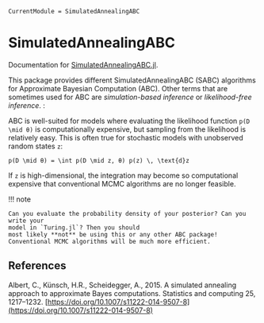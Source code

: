 ```@meta
CurrentModule = SimulatedAnnealingABC
```

# SimulatedAnnealingABC

Documentation for [SimulatedAnnealingABC.jl](https://github.com/Eawag-SIAM/SimulatedAnnealingABC.jl).

This package provides different SimulatedAnnealingABC (SABC)
algorithms for Approximate Bayesian Computation (ABC). Other terms
that are sometimes used for ABC are _simulation-based inference_ or
_likelihood-free inference_.
:

ABC is well-suited for models where evaluating the likelihood function
``p(D \mid θ)`` is computationally expensive, but sampling from the
likelihood is relatively easy. This is often true for stochastic
models with unobserved random states ``z``:

``p(D \mid θ) = \int p(D \mid z, θ) p(z) \, \text{d}z``

If ``z`` is high-dimensional, the integration may become so computational
expensive that conventional MCMC algorithms are no longer feasible.


!!! note

    Can you evaluate the probability density of your posterior? Can you write your
    model in `Turing.jl`? Then you should
    most likely **not** be using this or any other ABC package!
    Conventional MCMC algorithms will be much more efficient.





## References

Albert, C., Künsch, H.R., Scheidegger, A., 2015. A simulated annealing
approach to approximate Bayes computations. Statistics and computing
25, 1217–1232. [https://doi.org/10.1007/s11222-014-9507-8](https://doi.org/10.1007/s11222-014-9507-8)
